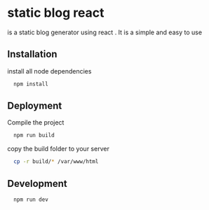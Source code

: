 # static blog react

is a static blog generator using react . It is a simple and easy to use

## Installation

install all node dependencies

```bash
  npm install
```

## Deployment

Compile the project

```bash
  npm run build
```

copy the build folder to your server

```bash
  cp -r build/* /var/www/html
```

## Development

```bash
  npm run dev
```

